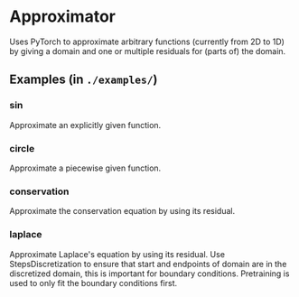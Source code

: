 # Approximator

Uses PyTorch to approximate arbitrary functions (currently from 2D to 1D) by giving a domain and one or multiple residuals for (parts of) the domain. 

## Examples (in `./examples/`)
### sin
Approximate an explicitly given function.

### circle
Approximate a piecewise given function.

### conservation
Approximate the conservation equation by using its residual.

### laplace
Approximate Laplace's equation by using its residual.
Use StepsDiscretization to ensure that start and endpoints of domain are in the discretized domain, this is important for boundary conditions.
Pretraining is used to only fit the boundary conditions first.
